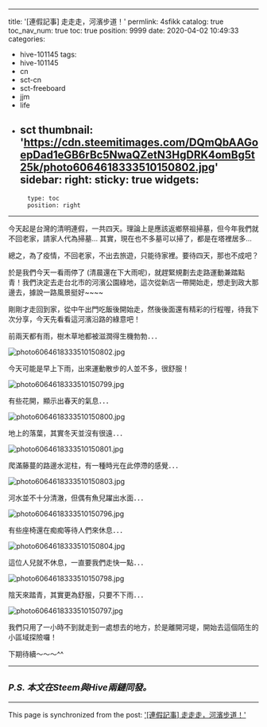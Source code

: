 
---
title: '[連假記事] 走走走，河濱步道！'
permlink: 4sfikk
catalog: true
toc_nav_num: true
toc: true
position: 9999
date: 2020-04-02 10:49:33
categories:
- hive-101145
tags:
- hive-101145
- cn
- sct-cn
- sct-freeboard
- jjm
- life
- sct
thumbnail: 'https://cdn.steemitimages.com/DQmQbAAGoepDad1eGB6rBc5NwaQZetN3HgDRK4omBg5t25k/photo6064618333510150802.jpg'
sidebar:
    right:
        sticky: true
widgets:
    -
        type: toc
        position: right
---


今天起是台灣的清明連假，一共四天。理論上是應該返鄉祭祖掃墓，但今年我們就不回老家，請家人代為掃墓... 其實，現在也不多墓可以掃了，都是在塔裡居多... 

總之，為了疫情，不回老家，不出去旅遊，只能待家裡。要待四天，那也不成吧？

於是我們今天一看雨停了 (清晨還在下大雨呢)，就趕緊規劃去走路運動兼踏點青！我們決定去走台北市的河濱公園綠地，這次從新店一帶開始走，想走到政大那邊去，據說一路風景挺好~~~~

剛剛才走回到家，從中午出門吃飯後開始走，然後後面還有精彩的行程喔，待我下次分享，今天先看看這河濱沿路的綠意吧！

前兩天都有雨，樹木草地都被滋潤得生機勃勃．．．

![photo6064618333510150802.jpg](https://cdn.steemitimages.com/DQmQbAAGoepDad1eGB6rBc5NwaQZetN3HgDRK4omBg5t25k/photo6064618333510150802.jpg)

今天可能是早上下雨，出來運動散步的人並不多，很舒服！

![photo6064618333510150799.jpg](https://cdn.steemitimages.com/DQmY15tLNnpgQNU2dFWQChbFTPHaeDB27TU459PGRXRgHaY/photo6064618333510150799.jpg)

有些花開，顯示出春天的氣息．．．

![photo6064618333510150800.jpg](https://cdn.steemitimages.com/DQmeGufEMaMUkmjmY1jhQ5jwkWqsD9D9gquHL2TjXJpSCNR/photo6064618333510150800.jpg)

地上的落葉，其實冬天並沒有很遠．．．

![photo6064618333510150801.jpg](https://cdn.steemitimages.com/DQmfFhawwhxeCsMEVVY681P83q5Mxei94YNpSDJ25w5LxSC/photo6064618333510150801.jpg)

爬滿藤蔓的路邊水泥柱，有一種時光在此停滯的感覺．．．

![photo6064618333510150803.jpg](https://cdn.steemitimages.com/DQmQjdJ4cpD53goyg7nPWjhRqG5Uyx6drRLuPdnitoQBGWp/photo6064618333510150803.jpg)

河水並不十分清澈，但偶有魚兒躍出水面．．．

![photo6064618333510150796.jpg](https://cdn.steemitimages.com/DQmbQJSdGtRPL9Z25Xnmd9kc1XhHWEoWArH36URNK5dKc4Q/photo6064618333510150796.jpg)

有些座椅還在痴痴等待人們來休息．．．

![photo6064618333510150804.jpg](https://cdn.steemitimages.com/DQmZ5jR3SyYTXnnnrCcQV7EmCStX1yxNgLdGb9Ytn5J8fFU/photo6064618333510150804.jpg)

這位人兒就不休息，一直要我們走快一點．．．

![photo6064618333510150798.jpg](https://cdn.steemitimages.com/DQmbcEWFJd3ExGBiTqLTi6eisG2BuvnnQKHJmB3R2fimZtw/photo6064618333510150798.jpg)

陰天來踏青，其實更為舒服，只要不下雨．．．

![photo6064618333510150797.jpg](https://cdn.steemitimages.com/DQmQhtycCb3QFjM893jVjA9ug8u9xF5Ap44cwFbHuCSFsTQ/photo6064618333510150797.jpg)

我們只用了一小時不到就走到一處想去的地方，於是離開河堤，開始去這個陌生的小區域探險囉！

下期待續～～～^^

---
<sub>*P.S. 本文在Steem與Hive兩鏈同發。*</sub>
---

- - -

This page is synchronized from the post: ['[連假記事] 走走走，河濱步道！'](https://steemit.com/@deanliu/4sfikk)
